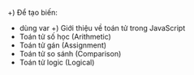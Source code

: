 +) Để tạo biến:

- dùng var
  +) Giới thiệu về toán tử trong JavaScript
- Toán tử số học (Arithmetic)
- Toán tử gán (Assignment)
- Toán tử so sánh (Comparison)
- Toán tử logic (Logical)
